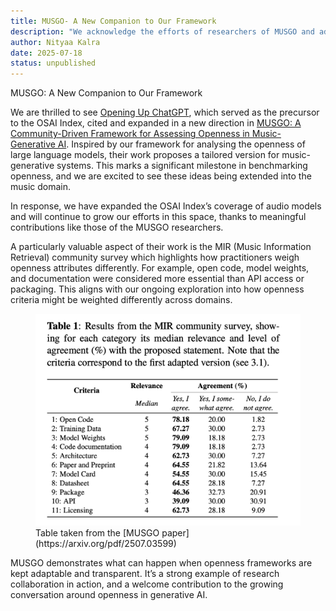 ```yaml
--- 
title: MUSGO- A New Companion to Our Framework
description: "We acknowledge the efforts of researchers of MUSGO and add new models to our index. "
author: Nityaa Kalra
date: 2025-07-18
status: unpublished
---
```


MUSGO: A New Companion to Our Framework
<author :author="author"></author>
<date :date="date"></date>

We are thrilled to see [Opening Up ChatGPT](https://opening-up-chatgpt.github.io), which served as the precursor to the OSAI Index, cited and expanded in a new direction in [MUSGO: A Community-Driven Framework for Assessing Openness in Music-Generative AI](https://arxiv.org/pdf/2507.03599). Inspired by our framework for analysing the openness of large language models, their work proposes a tailored version for music-generative systems. This marks a significant milestone in benchmarking openness, and we are excited to see these ideas being extended into the music domain.

In response, we have expanded the OSAI Index’s coverage of audio models and will continue to grow our efforts in this space, thanks to meaningful contributions like those of the MUSGO researchers.

A particularly valuable aspect of their work is the MIR (Music Information Retrieval) community survey which highlights how practitioners weigh openness attributes differently. For example, open code, model weights, and documentation were considered more essential than API access or packaging. This aligns with our ongoing exploration into how openness criteria might be weighted differently across domains.

<figure>
  <img src="images/musgo-survey.png" alt="Table taken from the MUSGO paper" />
  <figcaption>Table taken from the [MUSGO paper](https://arxiv.org/pdf/2507.03599)</figcaption>
</figure>


MUSGO demonstrates what can happen when openness frameworks are kept adaptable and transparent. It’s a strong example of research collaboration in action, and a welcome contribution to the growing conversation around openness in generative AI.